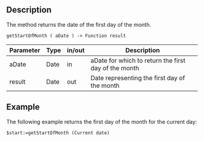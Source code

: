 <!-- getStartOfMonth ( Date ) -> Date
 returns date of the first day of the month -->

## Description

The method returns the date of the first day of the month.

```4d
getStartOfMonth ( aDate ) -> Function result
```

| Parameter | Type | in/out | Description |
| --------- | ---- | ------ | ----------- |
|  aDate    | Date | in     |  aDate for which to return the first day of the month   |
|  result   | Date | out  | Date representing the first day of the month  |

## Example

The following example returns the first day of the month for the current day:

```4d
$start:=getStartOfMonth (Current date)
```

